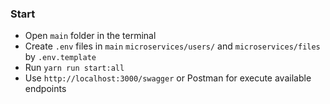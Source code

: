 ### Start
- Open `main` folder in the terminal
- Create `.env` files in `main` `microservices/users/` and `microservices/files` by `.env.template`
- Run `yarn run start:all`
- Use `http://localhost:3000/swagger` or Postman for execute available endpoints